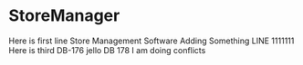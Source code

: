 StoreManager
============
Here is first line
Store Management Software
Adding Something LINE 1111111
Here is third
DB-176
jello 
DB 178 
I am doing conflicts